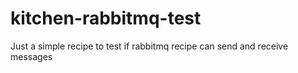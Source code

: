 # kitchen-rabbitmq-test
Just a simple recipe to test if rabbitmq recipe can send and receive messages


